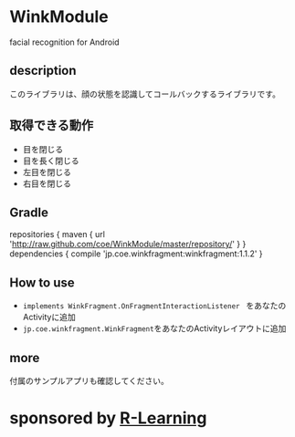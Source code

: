 # WinkModule
facial recognition for Android

## description
このライブラリは、顔の状態を認識してコールバックするライブラリです。

## 取得できる動作
* 目を閉じる
* 目を長く閉じる
* 左目を閉じる
* 右目を閉じる

## Gradle

repositories {
maven { url 'http://raw.github.com/coe/WinkModule/master/repository/' }
}
dependencies {
compile 'jp.coe.winkfragment:winkfragment:1.1.2'
}

## How to use
- `implements WinkFragment.OnFragmentInteractionListener ` をあなたのActivityに追加
- `jp.coe.winkfragment.WinkFragment`をあなたのActivityレイアウトに追加

## more
付属のサンプルアプリも確認してください。

# sponsored by  [R-Learning](http://www.r-learning.co.jp "R-Learning")